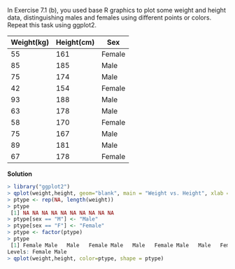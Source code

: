 In Exercise 7.1 (b), you used base R graphics to plot some weight and height data, distinguishing males and females using different points or colors. Repeat this task using ggplot2.


|Weight(kg) | Height(cm)  | Sex   |
|-----------|-------------|-------|
|55         |161          |Female |
|85         |185          |Male   |
|75         |174          |Male   |
|42         |154          |Female |
|93         |188          |Male   |
|63         |178          |Male   |
|58         |170          |Female |
|75         |167          |Male   |
|89         |181          |Male   |
|67         |178          |Female |

**Solution**
```R
> library("ggplot2")
> qplot(weight,height, geom="blank", main = "Weight vs. Height", xlab = "Weight", ylab = "Height" )
> ptype <- rep(NA, length(weight))
> ptype
 [1] NA NA NA NA NA NA NA NA NA NA
> ptype[sex == "M"] <- "Male"
> ptype[sex == "F"] <- "Female"
> ptype <- factor(ptype)
> ptype
 [1] Female Male   Male   Female Male   Male   Female Male   Male   Female
Levels: Female Male
> qplot(weight,height, color=ptype, shape = ptype)
```

